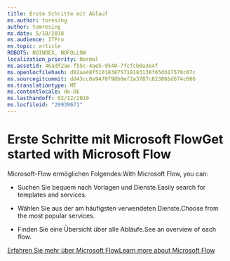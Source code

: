 ```yaml
---
title: Erste Schritte mit Ablauf
ms.author: toresing
author: tomresing
ms.date: 5/18/2018
ms.audience: ITPro
ms.topic: article
ROBOTS: NOINDEX, NOFOLLOW
localization_priority: Normal
ms.assetid: 46adf2ae-f55c-4ae5-9540-7fcfcb0a3e4f
ms.openlocfilehash: d02aa48f510183875718183138f65db17570c07c
ms.sourcegitcommit: dd43cc0a9470f98b8ef2a3787c823801d674c666
ms.translationtype: MT
ms.contentlocale: de-DE
ms.lasthandoff: 02/12/2019
ms.locfileid: "29939671"
---
```

# <a name="get-started-with-microsoft-flow"></a><span data-ttu-id="43d1b-102">Erste Schritte mit Microsoft Flow</span><span class="sxs-lookup"><span data-stu-id="43d1b-102">Get started with Microsoft Flow</span></span>

<span data-ttu-id="43d1b-103">Microsoft-Flow ermöglichen Folgendes:</span><span class="sxs-lookup"><span data-stu-id="43d1b-103">With Microsoft Flow, you can:</span></span>
  
- <span data-ttu-id="43d1b-104">Suchen Sie bequem nach Vorlagen und Dienste.</span><span class="sxs-lookup"><span data-stu-id="43d1b-104">Easily search for templates and services.</span></span>
    
- <span data-ttu-id="43d1b-105">Wählen Sie aus der am häufigsten verwendeten Dienste.</span><span class="sxs-lookup"><span data-stu-id="43d1b-105">Choose from the most popular services.</span></span>
    
- <span data-ttu-id="43d1b-106">Finden Sie eine Übersicht über alle Abläufe.</span><span class="sxs-lookup"><span data-stu-id="43d1b-106">See an overview of each flow.</span></span>
    
[<span data-ttu-id="43d1b-107">Erfahren Sie mehr über Microsoft Flow</span><span class="sxs-lookup"><span data-stu-id="43d1b-107">Learn more about Microsoft Flow</span></span>](https://go.microsoft.com/fwlink/?linkid=874446)
  

